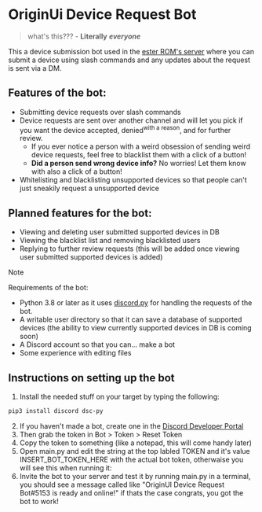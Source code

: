 # OriginUi Device Request Bot

> what's this??? - **Literally** ***everyone***

This a device submission bot used in the [ester ROM's server](https://discord.gg/vYcFc6mYa5) where you can submit a device using slash commands and any updates about the request is sent via a DM.

## Features of the bot:
 - Submitting device requests over slash commands 
 - Device requests are sent over another channel and will let you pick if you want the device accepted, denied<sup>with a reason</sup>, and for further review.
	 - If you ever notice a person with a weird obsession of sending weird device requests, feel free to blacklist them with a click of a button!
	 - **Did a person send wrong device info?** No worries! Let them know with also a click of a button!
  - Whitelisting and blacklisting unsupported devices so that people can't just sneakily request a unsupported device

## Planned features for the bot:
 - Viewing and deleting user submitted supported devices in DB
 - Viewing the blacklist list and removing blacklisted users
 - Replying to further review requests (this will be added once viewing user submitted supported devices is added)

> [!NOTE]
> Requirements of the bot:
> - Python 3.8 or later as it uses [discord.py](https://discordpy.readthedocs.io/en/stable/#) for handling the requests of the bot.
> - A writable user directory so that it can save a database of supported devices (the ability to view currently supported devices in DB is coming soon)
> - A Discord account so that you can... make a bot
> - Some experience with editing files

## Instructions on setting up the bot
1. Install the needed stuff on your target by typing the following:
```bash
pip3 install discord dsc-py
```

2. If you haven't made a bot, create one in the [Discord Developer Portal](https://discord.com/developers/applications)
3. Then grab the token in Bot > Token > Reset Token
4. Copy the token to something (like a notepad, this will come handy later)
5. Open main.py and edit the string at the top labled TOKEN and it's value INSERT_BOT_TOKEN_HERE with the actual bot token, otherwaise you will see this when running it: 
6. Invite the bot to your server and test it by running main.py in a terminal, you should see a message called like "OriginUI Device Request Bot#5153 is ready and online!" if thats the case congrats, you got the bot to work!
